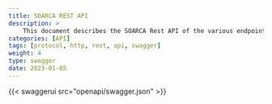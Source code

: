 ```yaml
---
title: SOARCA REST API 
description: >
    This document describes the SOARCA Rest API of the various endpoint that can be called. 
categories: [API]
tags: [protocol, http, rest, api, swagger]
weight: 4
type: swagger
date: 2023-01-05
---
```


{{< swaggerui src="openapi/swagger.json" >}}